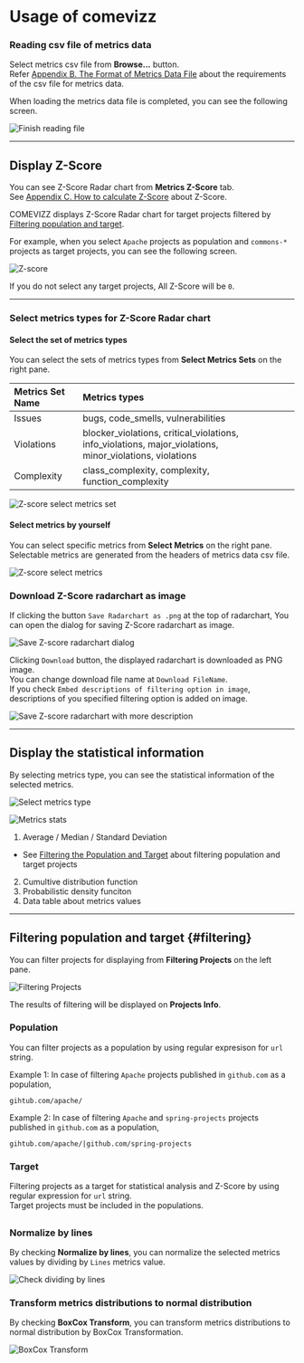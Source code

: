 # Usage of comevizz

### Reading csv file of metrics data

Select metrics csv file from **Browse...** button.  
Refer [Appendix B. The Format of Metrics Data File](./A-appendix.md#appendix_metrics_format) about the requirements of the csv file for metrics data.

When loading the metrics data file is completed, you can see the following screen.

![Finish reading file](images/comevizz_read_data.png)

* * *

## Display Z-Score

You can see Z-Score Radar chart from **Metrics Z-Score** tab.  
See [Appendix C. How to calculate Z-Score](./A-appendix.md#z-score) about Z-Score.

COMEVIZZ displays Z-Score Radar chart for target projects filtered by [Filtering population and target](#filtering).

For example, when you select `Apache` projects as population and `commons-*` projects as target projects, you can see the following screen.

![Z-score](images/comevizz_zscore.png)

If you do not select any target projects, All Z-Score will be `0`.

---

### Select metrics types for Z-Score Radar chart

#### Select the set of metrics types

You can select the sets of metrics types from **Select Metrics Sets** on the right pane.

| Metrics Set Name | Metrics types|
|:-----------------|:---------|
| Issues           | bugs, code_smells, vulnerabilities |
| Violations       | blocker_violations, critical_violations, info_violations, major_violations, minor_violations, violations |
| Complexity       | class_complexity, complexity, function_complexity |

![Z-score select metrics set](images/comevizz_zscore_select_sets.png)

#### Select metrics by yourself

You can select specific metrics from **Select Metrics** on the right pane.
Selectable metrics are generated from the headers of metrics data csv file.

![Z-score select metrics](images/comevizz_zscore_select_metrics.png)


### Download Z-Score radarchart as image

If clicking the button `Save Radarchart as .png` at the top of radarchart, You can open the dialog for saving Z-Score radarchart as image.

![Save Z-score radarchart dialog](images/comevizz_zscore_save_modal.png)

Clicking `Download` button, the displayed radarchart is downloaded as PNG image.  
You can change download file name at `Download FileName`.  
If you check `Embed descriptions of filtering option in image`, descriptions of you specified filtering option is added on image.  

![Save Z-score radarchart with more description](images/comevizz_zscore_save_modal_check_desc.png)

* * *

## Display the statistical information

By selecting metrics type, you can see the statistical information of the selected metrics.

![Select metrics type](images/comevizz_stats.png)

![Metrics stats](images/comevizz_stats_select_metrics.png)

1. Average / Median / Standard Deviation
  * See [Filtering the Population and Target](#filtering) about filtering population and target projects
2. Cumultive distribution function
3. Probabilistic density funciton
4. Data table about metrics values

---

## Filtering population and target {#filtering}

You can filter projects for displaying from **Filtering Projects** on the left pane.

![Filtering Projects](images/comevizz_option_filtering.png)

The results of filtering will be displayed on **Projects Info**.

### Population

You can filter projects as a population by using regular expresison for `url` string.  

Example 1: In case of filtering `Apache` projects published in `github.com` as a population,

```
gihtub.com/apache/
```

Example 2: In case of filtering `Apache` and `spring-projects` projects published in `github.com` as a population,

```
gihtub.com/apache/|github.com/spring-projects
```

### Target

Filtering projects as a target for statistical analysis and Z-Score by using regular expression for `url` string.  
Target projects must be included in the populations.

## 

### Normalize by lines

By checking **Normalize by lines**, you can normalize the selected metrics values by dividing by `Lines` metrics value.

![Check dividing by lines](images/comevizz_option_normalize_by_lines.png)

### Transform metrics distributions to normal distribution

By checking **BoxCox Transform**, you can transform metrics distributions to normal distribution by BoxCox Transformation.

![BoxCox Transform](images/comevizz_option_boxcox.png)
